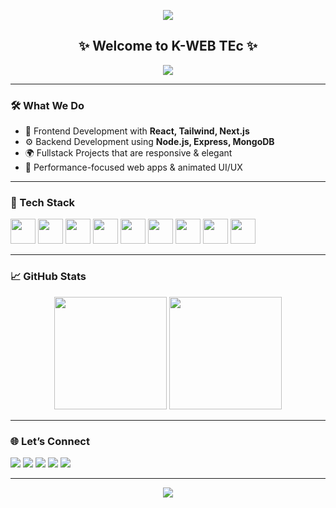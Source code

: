 <!-- Profile Banner -->
<p align="center">
  <img src="https://capsule-render.vercel.app/api?type=waving&color=0ED3CF,9333EA&height=180&section=header&text=K-WEB%20TEc&fontSize=40&fontColor=ffffff" />
</p>

<h2 align="center">✨ Welcome to K-WEB TEc ✨</h2>

<p align="center">
  <img src="https://readme-typing-svg.demolab.com?font=Fira+Code&size=20&pause=1000&color=9333EA&center=true&vCenter=true&width=435&lines=Crafting+modern+web+experiences.;Frontend+to+Backend+Solutions.;Clean+code+%7C+Cool+UI+%7C+Complete+Web+Apps" />
</p>

---

### 🛠️ What We Do

- 🎨 Frontend Development with **React, Tailwind, Next.js**
- ⚙️ Backend Development using **Node.js, Express, MongoDB**
- 🌍 Fullstack Projects that are responsive & elegant
- 🚀 Performance-focused web apps & animated UI/UX

---

### 🔧 Tech Stack

<p align="left">
  <img src="https://cdn.jsdelivr.net/gh/devicons/devicon/icons/javascript/javascript-original.svg" width="40" />
  <img src="https://cdn.jsdelivr.net/gh/devicons/devicon/icons/react/react-original.svg" width="40" />
  <img src="https://cdn.jsdelivr.net/gh/devicons/devicon/icons/nextjs/nextjs-original.svg" width="40" />
  <img src="https://cdn.jsdelivr.net/gh/devicons/devicon/icons/nodejs/nodejs-original.svg" width="40" />
  <img src="https://cdn.jsdelivr.net/gh/devicons/devicon/icons/express/express-original.svg" width="40" />
  <img src="https://cdn.jsdelivr.net/gh/devicons/devicon/icons/mongodb/mongodb-original.svg" width="40" />
  <img src="https://cdn.jsdelivr.net/gh/devicons/devicon/icons/html5/html5-original.svg" width="40" />
  <img src="https://cdn.jsdelivr.net/gh/devicons/devicon/icons/css3/css3-original.svg" width="40" />
  <img src="https://cdn.jsdelivr.net/gh/devicons/devicon/icons/git/git-original.svg" width="40" />
</p>

---

### 📈 GitHub Stats

<p align="center">
  <img src="https://github-readme-stats.vercel.app/api?username=k-apurbo&show_icons=true&theme=tokyonight&hide_border=true" height="180px" />
  <img src="https://github-readme-stats.vercel.app/api/top-langs/?username=k-apurbo&layout=compact&theme=tokyonight&hide_border=true" height="180px" />
</p>

---

### 🌐 Let’s Connect

<p align="left">
  <a href="mailto:kwebtec@gmail.com"><img src="https://img.shields.io/badge/Gmail-EA4335?style=for-the-badge&logo=gmail&logoColor=white"/></a>
  <a href="https://yourwebsite.com"><img src="https://img.shields.io/badge/Portfolio-0ED3CF?style=for-the-badge&logo=vercel&logoColor=white"/></a>
  <a href="https://linkedin.com/in/your-profile"><img src="https://img.shields.io/badge/LinkedIn-0077B5?style=for-the-badge&logo=linkedin&logoColor=white"/></a>
  <a href="https://github.com/k-web-tec"><img src="https://img.shields.io/badge/GitHub-181717?style=for-the-badge&logo=github&logoColor=white"/></a>
  <a href="https://instagram.com/yourprofile"><img src="https://img.shields.io/badge/Instagram-E1306C?style=for-the-badge&logo=instagram&logoColor=white"/></a>
</p>

---

<p align="center">
  <img src="https://capsule-render.vercel.app/api?type=waving&color=9333EA,0ED3CF&height=100&section=footer"/>
</p>
